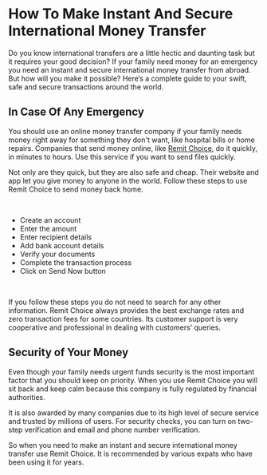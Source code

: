 <h1>How To Make Instant And Secure International Money Transfer&nbsp;</h1>
<p>Do you know international transfers are a little hectic and daunting task but it requires your good decision? If your family need money for an emergency you need an instant and secure international money transfer from abroad. But how will you make it possible? Here&rsquo;s a complete guide to your swift, safe and secure transactions around the world.&nbsp;</p>
<h2>In Case Of Any Emergency&nbsp;</h2>
<p>You should use an online money transfer company if your family needs money right away for something they don't want, like hospital bills or home repairs. Companies that send money online, like <a href="https://www.remitchoice.com/">Remit Choice</a>, do it quickly, in minutes to hours. Use this service if you want to send files quickly.&nbsp;</p>
<p>Not only are they quick, but they are also safe and cheap. Their website and app let you give money to anyone in the world. Follow these steps to use Remit Choice to send money back home.&nbsp;</p>
<p>&nbsp;</p>
<ul>
<li>Create an account&nbsp;</li>
<li>Enter the amount</li>
<li>Enter recipient details</li>
<li>Add bank account details&nbsp;</li>
<li>Verify your documents</li>
<li>Complete the transaction process</li>
<li>Click on Send Now button</li>
</ul>
<p>&nbsp;</p>
<p>If you follow these steps you do not need to search for any other information. Remit Choice always provides the best exchange rates and zero transaction fees for some countries. Its customer support is very cooperative and professional in dealing with customers&rsquo; queries.&nbsp;</p>
<h2>Security of Your Money&nbsp;</h2>
<p>Even though your family needs urgent funds security is the most important factor that you should keep on priority. When you use Remit Choice you will sit back and keep calm because this company is fully regulated by financial authorities.&nbsp;</p>
<p>It is also awarded by many companies due to its high level of secure service and trusted by millions of users. For security checks, you can turn on two-step verification and email and phone number verification.&nbsp;</p>
<p>So when you need to make an instant and secure international money transfer use Remit Choice. It is recommended by various expats who have been using it for years.&nbsp;</p>
